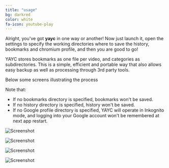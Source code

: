 ```yaml
---
title: "usage"
bg: darkred
color: white
fa-icon: youtube-play
---
```


Alright, you've got **yayc** in one way or another! Now just launch it, open the
settings to specify the working directories where to save the history, bookmarks
and chromium profile, and then you are good to go!

YAYC stores bookmarks as one file per video, and categories as subdirectories.
This is a simple, efficient and portable way that also allows easy backup as well as
processing through 3rd party tools.

Below some screens illustrating the process

Note that: 
- If no bookmarks directory is specified, bookmarks won't be saved.
- If no history directory is specified, history won't be saved.
- If no Google profile directory is specified, YAYC will operate in Inkognito mode, and logging into your Google account won't be remembered at next app restart.

![Screenshot](img/0_startup.png)

![Screenshot](img/1_settings.png)
 
![Screenshot](img/2_bookmarks_context_menu.png)

![Screenshot](img/3_bookmarks_drag_drop.png)


